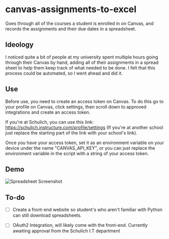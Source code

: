 # canvas-assignments-to-excel
Goes through all of the courses a student is enrolled in on Canvas, and records the assignments and their due dates in a spreadsheet.

## Ideology
I noticed quite a bit of people at my university spent multiple hours going through their Canvas by hand, adding all of their assignments in a spread sheet to help them keep track of what needed to be done. I felt that this process could be automated, so I went ahead and did it.

## Use
Before use, you need to create an access token on Canvas. To do this go to your profile on Canvas, click settings, then scroll down to approved integrations and create an access token. 

If you're at Schulich, you can use this link: https://schulich.instructure.com/profile/settings (If you're at another school just replace the starting part of the link with your school's link).

Once you have your access token, set it as an environment variable on your device under the name "CANVAS_API_KEY", or you can just replace the environment variable in the script with a string of your access token.

## Demo
![Spreadsheet Screenshot](https://i.imgur.com/St3tWkZ.png)

## To-do
- [ ] Create a front-end website so student's who aren't familiar with Python can still download spreadsheets.
- [ ] OAuth2 Integration, will likely come with the front-end. Currently awaiting approval from the Schulich I.T department

